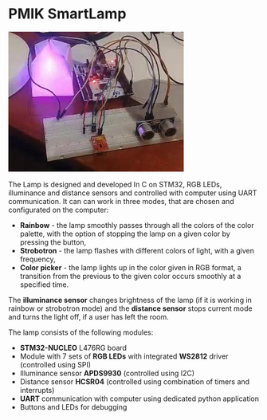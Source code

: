 # PMIK SmartLamp
![](PMIK-SmartLamp-IMG.jpeg)

The Lamp is designed and developed In C on STM32, RGB LEDs, illuminance and distance sensors and controlled with computer using UART communication.
It can can work in three modes, that are chosen and configurated on the computer:
- **Rainbow** - the lamp smoothly passes through all the colors of the color palette, with the option of stopping the lamp on a given color by pressing the button,
- **Strobotron** - the lamp flashes with different colors of light, with a given frequency,
- **Color picker** - the lamp lights up in the color given in RGB format, a transition from the previous to the given color occurs smoothly at a specified time.

The **illuminance sensor** changes brightness of the lamp (if it is working in rainbow or strobotron mode) and the **distance sensor** stops current mode and turns the light off, if a user has left the room.

The lamp consists of the following modules:
- **STM32-NUCLEO** L476RG board
- Module with 7 sets of **RGB LEDs** with integrated **WS2812** driver (controlled using SPI)
- Illuminance sensor **APDS9930** (controlled using I2C)
- Distance sensor **HCSR04** (controlled using combination of timers and interrupts)
- **UART** communication with computer using dedicated python application
- Buttons and LEDs for debugging

